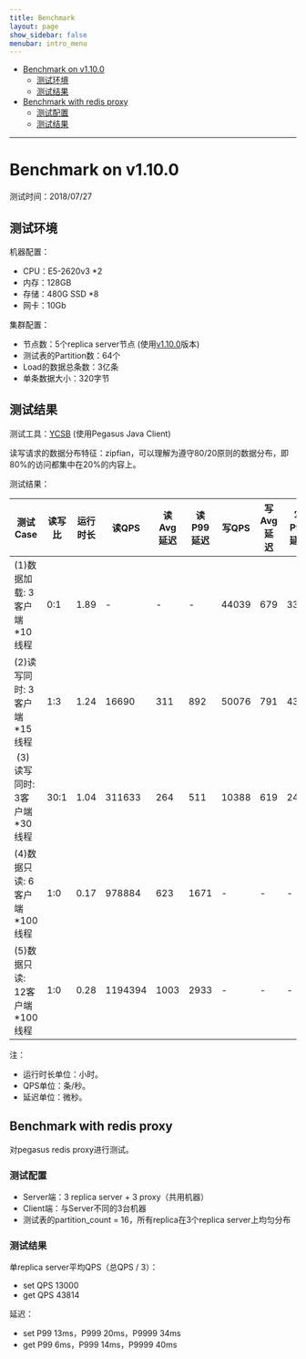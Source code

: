 ```yaml
---
title: Benchmark
layout: page
show_sidebar: false
menubar: intro_menu
---
```


* [Benchmark on v1.10.0](#benchmark-on-v1100)
  * [测试环境](#测试环境)
  * [测试结果](#测试结果)
* [Benchmark with redis proxy](#benchmark-with-redis-proxy)
  * [测试配置](#测试配置-2)
  * [测试结果](#测试结果-1)
***

# Benchmark on v1.10.0

测试时间：2018/07/27

## 测试环境

机器配置：
* CPU：E5-2620v3 *2
* 内存​：128GB
* 存储：480G SSD *8
* 网卡：10Gb

集群配置：
* 节点数：5个replica server节点 (使用[v1.10.0](https://github.com/XiaoMi/pegasus/releases/tag/v1.10.0)版本)
* 测试表的Partition数：64个
* Load的数据总条数：3亿条
* 单条数据大小：320字节

## 测试结果

测试工具：[YCSB](https://github.com/xiaomi/pegasus-ycsb) (使用Pegasus Java Client)

读写请求的数据分布特征：zipfian，可以理解为遵守80/20原则的数据分布，即80%的访问都集中在20%的内容上。

测试结果：

| 测试Case | 读写比 | 运行时长 | 读QPS | 读Avg延迟 | 读P99延迟 | 写QPS | 写Avg延迟 | 写P99延迟  
| -------- | ---- | ------------- | ----- | -------- | --------- | ----- | -------- | -------- |  
| (1)数据加载: 3客户端*10线程 | 0:1 | 1.89 | - | - | - | 44039 | 679 | 3346
| (2)​读写同时: 3客户端*15线程 | ​1:3 | 1.24 | 16690 | 311 | 892 | 50076 | 791 | 4396
|​ (3)读写同时: 3客户端*30线程 | ​30:1 | 1.04 | 311633 | 264 | 511 | 10388 | 619 | 2468
| (4)数据只读: 6客户端*100线程 | 1:0​ | ​0.17 | ​978884 | 623 | ​1671 | - | - | -
| (5)数据只读: 12客户端*100线程 | 1:0​ | ​0.28 | ​1194394 | 1003 | ​2933 | - | - | -

注：
* 运行时长单位：小时。
* QPS单位：条/秒。
* 延迟单位：微秒。

## Benchmark with redis proxy
对pegasus redis proxy进行测试。

### 测试配置

 * Server端：3 replica server + 3 proxy（共用机器）
 * Client端：与Server不同的3台机器
 * 测试表的partition_count = 16，所有replica在3个replica server上均匀分布

### 测试结果
单replica server平均QPS（总QPS / 3）： 
 * set QPS 13000
 * get QPS 43814

延迟： 
 * set P99 13ms，P999 20ms，P9999 34ms
 * get P99 6ms，P999 14ms，P9999 40ms
